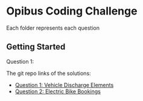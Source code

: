 # Opibus Coding Challenge

Each folder represents each question 

## Getting Started

Question 1:

   

   The git repo links of the solutions:

- [Question 1: Vehicle Discharge Elements](https://flutter.dev/docs/get-started/codelab)
- [Question 2: Electric Bike Bookings](https://flutter.dev/docs/cookbook)


